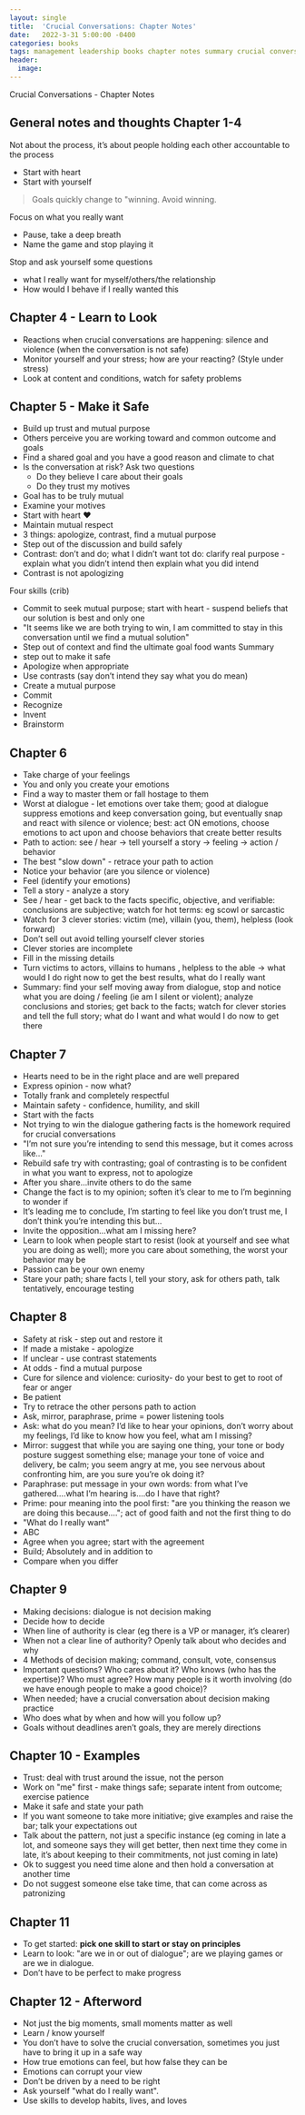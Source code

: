 ```yaml
---
layout: single
title:  'Crucial Conversations: Chapter Notes'
date:   2022-3-31 5:00:00 -0400
categories: books
tags: management leadership books chapter notes summary crucial conversation
header:
  image:
---
```

Crucial Conversations - Chapter Notes

## General notes and thoughts Chapter 1-4

Not about the process, it’s about people holding each other accountable to the process
- Start with heart
- Start with yourself

> Goals quickly change to "winning. Avoid winning.

Focus on what you really want
- Pause, take a deep breath
- Name the game and stop playing it

Stop and ask yourself some questions
- what I really want for myself/others/the relationship
- How would I behave if I really wanted this

## Chapter 4 - Learn to Look
- Reactions when crucial conversations are happening: silence and violence (when the conversation is not safe)
- Monitor yourself and your stress; how are your reacting? (Style under stress)
- Look at content and conditions, watch for safety problems

## Chapter 5 - Make it Safe
- Build up trust and mutual purpose
- Others perceive you are working toward and common outcome and goals
- Find a shared goal and you have a good reason and climate to chat
- Is the conversation at risk? Ask two questions
  - Do they believe I care about their goals
  - Do they trust my motives
- Goal has to be truly mutual
- Examine your motives
- Start with heart ❤️
- Maintain mutual respect
- 3 things: apologize, contrast, find a mutual purpose
- Step out of the discussion and build safely
- Contrast: don’t and do; what I didn’t want tot do: clarify real purpose - explain what you didn’t intend then explain what you did intend
- Contrast is not apologizing

Four skills (crib)
- Commit to seek mutual purpose; start with heart - suspend beliefs that our solution is best and only one
- "It seems like we are both trying to win, I am committed to stay in this conversation until we find a mutual solution"
- Step out of context and find the ultimate goal food wants
Summary
- step out to make it safe
- Apologize when appropriate
- Use contrasts (say don’t intend they say what you do mean)
- Create a mutual purpose
- Commit
- Recognize
- Invent
- Brainstorm

## Chapter 6
- Take charge of your feelings
- You and only you create your emotions
- Find a way to master them or fall hostage to them
- Worst at dialogue - let emotions over take them; good at dialogue suppress emotions and keep conversation going, but eventually snap and react with silence or violence; best: act ON emotions, choose emotions to act upon and choose behaviors that create better results
- Path to action: see / hear -> tell yourself a story -> feeling -> action / behavior
- The best "slow down" - retrace your path to action
- Notice your behavior (are you silence or violence)
- Feel (identify your emotions)
- Tell a story - analyze a story
- See / hear - get back to the facts specific, objective, and verifiable: conclusions are subjective; watch for hot terms: eg scowl or sarcastic
- Watch for 3 clever stories: victim (me), villain (you, them), helpless (look forward)
- Don’t sell out avoid telling yourself clever stories
- Clever stories are incomplete
- Fill in the missing details
- Turn victims to actors, villains to humans , helpless to the able -> what would I do right now to get the best results, what do I really want
- Summary: find your self moving away from dialogue, stop and notice what you are doing / feeling (ie am I silent or violent); analyze conclusions and stories; get back to the facts; watch for clever stories and tell the full story; what do I want and what would I do now to get there

## Chapter 7
- Hearts need to be in the right place and are well prepared
- Express opinion - now what?
- Totally frank and completely respectful
- Maintain safety - confidence, humility, and skill
- Start with the facts
- Not trying to win the dialogue gathering facts is the homework required for crucial conversations
- "I’m not sure you’re intending to send this message, but it comes across like…"
- Rebuild safe try with contrasting; goal of contrasting is to be confident in what you want to express, not to apologize
- After you share…invite others to do the same
- Change the fact is to my opinion; soften it’s clear to me to I’m beginning to wonder if
- It’s leading me to conclude, I’m starting to feel like you don’t trust me, I don’t think you’re intending this but…
- Invite the opposition…what am I missing here?
- Learn to look when people start to resist (look at yourself and see what you are doing as well); more you care about something, the worst your behavior may be
- Passion can be your own enemy
- Stare your path; share facts l, tell your story, ask for others path, talk tentatively, encourage testing

## Chapter 8
- Safety at risk - step out and restore it
- If made a mistake - apologize
- If unclear - use contrast statements
- At odds - find a mutual purpose
- Cure for silence and violence: curiosity- do your best to get to root of fear or anger
- Be patient
- Try to retrace the other persons path to action
- Ask, mirror, paraphrase, prime = power listening tools
- Ask: what do you mean? I’d like to hear your opinions, don’t worry about my feelings, I’d like to know how you feel, what am I missing?
- Mirror:  suggest that while you are saying one thing, your tone or body posture suggest something else; manage your tone of voice and delivery, be calm; you seem angry at me, you see nervous about confronting him, are you sure you’re ok doing it?
- Paraphrase: put message in your own words: from what I’ve gathered….what I’m hearing is….do I have that right?
- Prime: pour meaning into the pool first: "are you thinking the reason we are doing this because…."; act of good faith and not the first thing to do
- "What do I really want"
- ABC
- Agree when you agree; start with the agreement
- Build; Absolutely and in addition to
-  Compare when you differ

## Chapter 9
- Making decisions: dialogue is not decision making
- Decide how to decide
- When line of authority is clear (eg there is a VP or manager, it’s clearer)
- When not a clear line of authority? Openly talk about who decides and why
- 4 Methods of decision making; command, consult, vote, consensus
- Important questions? Who cares about it? Who knows (who has the expertise)? Who must agree? How many people is it worth involving (do we have enough people to make a good choice)?
- When needed; have a crucial conversation about decision making practice
- Who does what by when and how will you follow up?
- Goals without deadlines aren’t goals, they are merely directions

## Chapter 10 - Examples
- Trust: deal with trust around the issue, not the person
- Work on "me" first - make things safe; separate intent from outcome; exercise patience
- Make it safe and state your path
- If you want someone to take more initiative; give examples and raise the bar; talk your expectations out
- Talk about the pattern, not just a specific instance (eg coming in late a lot, and someone says they will get better, then next time they come in late, it’s about keeping to their commitments, not just coming in late)
- Ok to suggest you need time alone and then hold a conversation at another time
- Do not suggest someone else take time, that can come across as patronizing

## Chapter 11
- To get started: **pick one skill to start or stay on principles**
- Learn to look: "are we in or out of dialogue"; are we playing games or are we in dialogue.
- Don’t have to be perfect to make progress

## Chapter 12 - Afterword
- Not just the big moments, small moments matter as well
- Learn / know yourself
- You don’t have to solve the crucial conversation, sometimes you just have to  bring it up in a safe way
- How true emotions can feel, but how false they can be
- Emotions can corrupt your view
- Don’t be driven by a need to be right
- Ask yourself "what do I really want".
- Use skills to develop habits, lives, and loves
